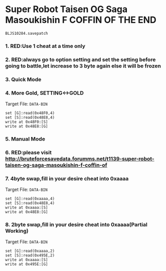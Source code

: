 #  Super Robot Taisen OG Saga Masoukishin F COFFIN OF THE END 

`BLJS10284.savepatch`

### 1. RED:Use 1 cheat at a time only
### 2. RED:always go to option setting and set the setting before going to battle,let increase to 3 byte again else it will be frozen
### 3. Quick Mode
### 4. More Gold, SETTING<->GOLD

Target File: `DATA-BIN`

```
set [G]:read(0x48F0,4)
set [S]:read(0x48E8,4)
write at 0x48F0:[S]
write at 0x48E8:[G]
```

### 5. Manual Mode
### 6. RED:please visit http://bruteforcesavedata.forumms.net/t1139-super-robot-taisen-og-saga-masoukishin-f-coffin-of
### 7. 4byte swap,fill in your desire cheat into 0xaaaa

Target File: `DATA-BIN`

```
set [G]:read(0xaaaa,4)
set [S]:read(0x48E8,4)
write at 0xaaaa:[S]
write at 0x48E8:[G]
```

### 8. 2byte swap,fill in your desire cheat into 0xaaaa(Partial Working)

Target File: `DATA-BIN`

```
set [G]:read(0xaaaa,2)
set [S]:read(0x495E,2)
write at 0xaaaa:[S]
write at 0x495E:[G]
```

